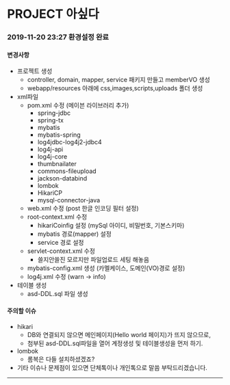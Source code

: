 # PROJECT 아싶다

### 2019-11-20 23:27 환경설정 완료

#### 변경사항
* 프로젝트 생성
  * controller, domain, mapper, service 패키지 만들고 memberVO 생성
  * webapp/resources 아래에 css,images,scripts,uploads 폴더 생성
* xml파일
  * pom.xml 수정 (메이븐 라이브러리 추가)
    * spring-jdbc
    * spring-tx
    * mybatis
    * mybatis-spring
    * log4jdbc-log4j2-jdbc4
    * log4j-api
    * log4j-core
    * thumbnailater
    * commons-fileupload
    * jackson-databind
    * lombok
    * HikariCP
    * mysql-connector-java
  * web.xml 수정 (post 한글 인코딩 필터 설정)
  * root-context.xml 수정
    * hikariCoinfig 설정 (mySql 아이디, 비밀번호, 기본스키마)
    * mybatis 경로(mapper) 설정
    * service 경로 설정
  * servlet-context.xml 수정
    * 쓸지안쓸진 모르지만 파일업로드 세팅 해놓음
  * mybatis-config.xml 생성 (카멜케이스, 도메인(VO)경로 설정)
  * log4j.xml 수정 (warn -> info)
* 테이블 생성
  * asd-DDL.sql 파일 생성

#### 주의할 이슈
* hikari
  * DB와 연결되지 않으면 메인페이지(Hello world 페이지)가 뜨지 않으므로,
  * 첨부된 asd-DDL.sql파일을 열어 계정생성 및 테이블생성을 먼저 하기.
* lombok
  * 롬복은 다들 설치하셨겠죠?
* 기타 이슈나 문제점이 있으면 단체톡이나 개인톡으로 말씀 부탁드리겠습니다.

--------------------------------------------------------------------
